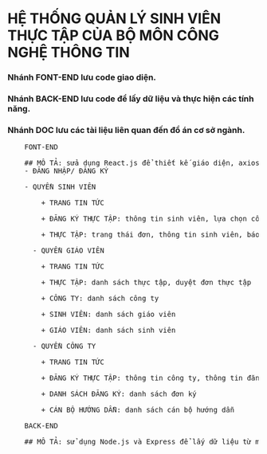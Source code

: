
# HỆ THỐNG QUẢN LÝ SINH VIÊN THỰC TẬP CỦA BỘ MÔN CÔNG NGHỆ THÔNG TIN <br>
### Nhánh FONT-END lưu code giao diện.
### Nhánh BACK-END lưu code để lấy dữ liệu và thực hiện các tính năng.
### Nhánh DOC lưu các tài liệu liên quan đến đồ án cơ sở ngành.
  <pre>
    FONT-END <br>
    ## MÔ TẢ: sửa dụng React.js để thiết kế giáo diện, axios để lấy dữ liệu từ monggoDB bằng Node.js và Express
    - ĐĂNG NHẬP/ ĐĂNG KÝ <br>
    - QUYỀN SINH VIÊN <br>
        + TRANG TIN TỨC <br>
        + ĐĂNG KÝ THỰC TẬP: thông tin sinh viên, lựa chọn công ty, thông tin đăng ký <br>
        + THỰC TẬP: trang thái đơn, thông tin sinh viên, báo cáo tuần, báo cáo tuẩn kết <br>
      - QUYỀN GIÁO VIÊN <br>
        + TRANG TIN TỨC <br>
        + THỰC TẬP: danh sách thực tập, duyệt đơn thực tập <br>
        + CÔNG TY: danh sách công ty <br>
        + SINH VIÊN: danh sách giáo viên <br>
        + GIÁO VIÊN: danh sách sinh viên <br>
      - QUYỀN CÔNG TY <br>
        + TRANG TIN TỨC <br>
        + ĐĂNG KÝ THỰC TẬP: thông tin công ty, thông tin đăng ký, thông tin cán bộ <br>
        + DANH SÁCH ĐĂNG KÝ: danh sách đơn ký <br>
        + CÁN BỘ HƯỚNG DẪN: danh sách cán bộ hướng dẫn <br>
    BACK-END <br>
    ## MÔ TẢ: sử dụng Node.js và Express để lấy dữ liệu từ monggoDB theo mô hình MVC

